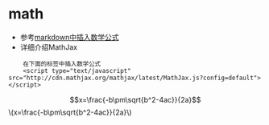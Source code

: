 # math

* 参考[markdown中插入数学公式](http://blog.csdn.net/xiahouzuoxin/article/details/26478179)
* 详细介绍MathJax

```
    在下面的标签中插入数学公式
    <script type="text/javascript" src="http://cdn.mathjax.org/mathjax/latest/MathJax.js?config=default"></script>
```

<script type="text/x-mathjax-config">
MathJax.Hub.Config({
 tex2jax: {inlineMath: [['$','$'], ['\(','\)']]}
});
</script>
<script type="text/javascript"
  src="http://cdn.mathjax.org/mathjax/latest/MathJax.js?config=TeX-AMS-MML_HTMLorMML">
</script>

$$x=\frac{-b\pm\sqrt{b^2-4ac}}{2a}$$
\\(x=\frac{-b\pm\sqrt{b^2-4ac}}{2a}\\)
